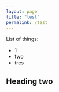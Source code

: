 ```yaml
---
layout: page
title: "test"
permalink: /test
---
```


List of things:
* 1
* two
* tres
## Heading two



